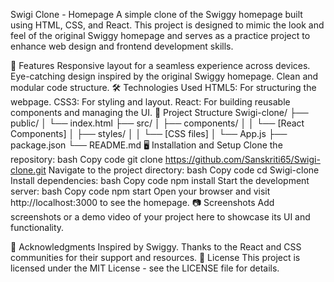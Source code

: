 Swigi Clone - Homepage
A simple clone of the Swiggy homepage built using HTML, CSS, and React. This project is designed to mimic the look and feel of the original Swiggy homepage and serves as a practice project to enhance web design and frontend development skills.

🚀 Features
Responsive layout for a seamless experience across devices.
Eye-catching design inspired by the original Swiggy homepage.
Clean and modular code structure.
🛠️ Technologies Used
HTML5: For structuring the webpage.
CSS3: For styling and layout.
React: For building reusable components and managing the UI.
📂 Project Structure
 Swigi-clone/
├── public/
│   └── index.html
├── src/
│   ├── components/
│   │   └── [React Components]
│   ├── styles/
│   │   └── [CSS files]
│   └── App.js
├── package.json
└── README.md
🖥️ Installation and Setup
Clone the repository:
bash
Copy code
git clone https://github.com/Sanskriti65/Swigi-clone.git
Navigate to the project directory:
bash
Copy code
cd Swigi-clone
Install dependencies:
bash
Copy code
npm install
Start the development server:
bash
Copy code
npm start
Open your browser and visit http://localhost:3000 to see the homepage.
📷 Screenshots
Add screenshots or a demo video of your project here to showcase its UI and functionality.

🙌 Acknowledgments
Inspired by Swiggy.
Thanks to the React and CSS communities for their support and resources.
📝 License
This project is licensed under the MIT License - see the LICENSE file for details.
